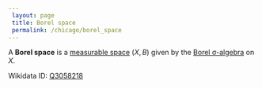 ```yaml
---
 layout: page
 title: Borel space
 permalink: /chicago/borel_space
---
```

A **Borel space** is a [measurable space](https://mathgloss.github.io/MathGloss/chicago/measurable) $(X, B)$ given by the [Borel σ-algebra](https://mathgloss.github.io/MathGloss/chicago/Borel_σ-algebra) on $X$.

Wikidata ID: [Q3058218](https://www.wikidata.org/wiki/Q3058218)